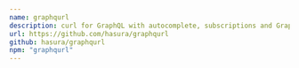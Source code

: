 ```yaml
---
name: graphqurl
description: curl for GraphQL with autocomplete, subscriptions and GraphiQL. Also a dead-simple universal javascript GraphQL client.
url: https://github.com/hasura/graphqurl
github: hasura/graphqurl
npm: "graphqurl"
---
```



